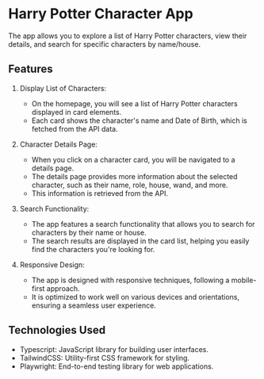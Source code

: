 # Harry Potter Character App
The app allows you to explore a list of Harry Potter characters, view their details, and search for specific characters by name/house. 

## Features

1. Display List of Characters:
   - On the homepage, you will see a list of Harry Potter characters displayed in card elements.
   - Each card shows the character's name and Date of Birth, which is fetched from the API data.

2. Character Details Page:
   - When you click on a character card, you will be navigated to a details page.
   - The details page provides more information about the selected character, such as their name, role, house, wand, and more.
   - This information is retrieved from the API.

3. Search Functionality:
   - The app features a search functionality that allows you to search for characters by their name or house.
   - The search results are displayed in the card list, helping you easily find the characters you're looking for.

4. Responsive Design:
   - The app is designed with responsive techniques, following a mobile-first approach.
   - It is optimized to work well on various devices and orientations, ensuring a seamless user experience.

## Technologies Used
- Typescript: JavaScript library for building user interfaces.
- TailwindCSS: Utility-first CSS framework for styling.
- Playwright: End-to-end testing library for web applications.